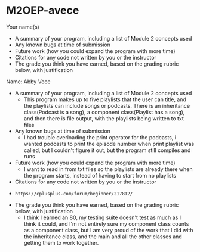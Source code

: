 # M2OEP-avece
Your name(s)
- A summary of your program, including a list of Module 2 concepts used
- Any known bugs at time of submission
- Future work (how you could expand the program with more time)
- Citations for any code not written by you or the instructor
- The grade you think you have earned, based on the grading rubric below, with justification

Name: Abby Vece
- A summary of your program, including a list of Module 2 concepts used
    - This program makes up to five playlists that the user can title, and the playlists can include songs or podcasts. There is an inheritance class(Podcast is a song), a component class(Playlist has a song), and then there is file output, with the playlists being written to txt files
- Any known bugs at time of submission
  - I had trouble overloading the print operator for the podcasts, i wanted podcasts to print the episode number when print playlist was called, but I couldn't figure it out, but the program still compiles and runs
- Future work (how you could expand the program with more time)
  - I want to read in from txt files so the playlists are already there when the program starts, instead of having to start from no playlists
- Citations for any code not written by you or the instructor
-     https://cplusplus.com/forum/beginner/217812/
- The grade you think you have earned, based on the grading rubric below, with justification
  - I think I earned an 80, my testing suite doesn't test as much as I think it could, and I'm not entirely sure my component class counts as a component class, but I am very proud of the work that I did with the inheritance class, and the main and all the other classes and getting them to work together.
